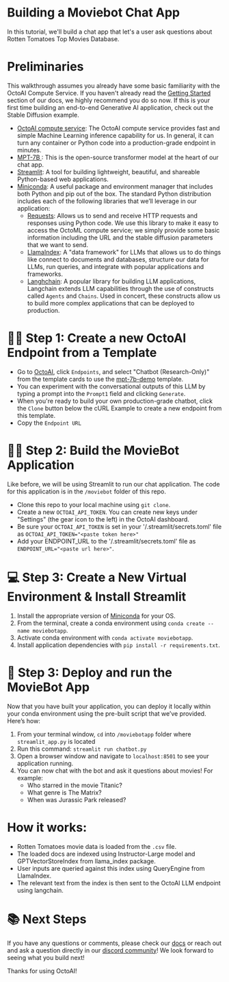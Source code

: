 # Building a Moviebot Chat App 
In this tutorial, we'll build a chat app that let's a user ask questions about Rotten Tomatoes Top Movies Database.

# Preliminaries
This walkthrough assumes you already have some basic familiarity with the OctoAI Compute Service. If you haven't already read the [Getting Started](https://docs.octoai.cloud/docs/getting-started) section of our docs, we highly recommend you do so now. If this is your first time building an end-to-end Generative AI application, check out the Stable Diffusion example.

- [OctoAI compute service](https://octoai.cloud/): The OctoAI compute service provides fast and simple Machine Learning inference capability for us. In general, it can turn any container or Python code into a production-grade endpoint in minutes.
- [MPT-7B ](https://huggingface.co/mosaicml/mpt-7b): This is the open-source transformer model at the heart of our chat app. 
- [Streamlit](https://github.com/streamlit): A tool for building lightweight, beautiful, and shareable Python-based web applications.
- [Miniconda](https://docs.conda.io/en/latest/miniconda.html): A useful package and environment manager that includes both Python and pip out of the box. The standard Python distribution includes each of the following libraries that we’ll leverage in our application:
    - [Requests](https://requests.readthedocs.io/en/latest/): Allows us to send and receive HTTP requests and responses using Python code. We use this library to make it easy to access the OctoML compute service; we simply provide some basic information including the URL and the stable diffusion parameters that we want to send.
    - [LlamaIndex](https://gpt-index.readthedocs.io/en/latest/): A "data framework" for LLMs that allows us to do things like connect to documents and databases, structure our data for LLMs, run queries, and integrate with popular applications and frameworks.
    - [Langhchain](https://python.langchain.com/en/latest/index.html): A popular library for building LLM applications, Langchain extends LLM capabilities through the use of constructs called `Agents` and `Chains`. Used in concert, these constructs allow us to build more complex applications that can be deployed to production.

# 🧑‍💻 Step 1: Create a new OctoAI Endpoint from a Template
* Go to [OctoAI](https://octoai.cloud/), click `Endpoints`, and select "Chatbot (Research-Only)" from the template cards to use the [mpt-7b-demo](https://octoai.cloud/templates/mpt-7b-demo) template.
* You can experiment with the conversational outputs of this LLM by typing a prompt into the `Prompt1` field and clicking `Generate`.
* When you're ready to build your own production-grade chatbot, click the `Clone` button below the cURL Example to create a new endpoint from this template.
* Copy the `Endpoint URL`

# 🧑‍💻 Step 2: Build the MovieBot Application
Like before, we will be using Streamlit to run our chat application. The code for this application is in the `/moviebot` folder of this repo. 
* Clone this repo to your local machine using `git clone`. 
* Create a new `OCTOAI_API_TOKEN`. You can create new keys under "Settings" (the gear icon to the left) in the OctoAI dashboard.
* Be sure your `OCTOAI_API_TOKEN` is set in your '/.streamlit/secrets.toml' file as `OCTOAI_API_TOKEN="<paste token here>"`
* Add your ENDPOINT_URL to the '/.streamlit/secrets.toml' file as `ENDPOINT_URL="<paste url here>"`. 

# 💻 Step 3: Create a New Virtual Environment & Install Streamlit
1. Install the appropriate version of [Miniconda](https://docs.conda.io/en/latest/miniconda.html) for your OS.
2. From the terminal, create a conda environment using `conda create --name moviebotapp`.
3. Activate conda environment with `conda activate moviebotapp`.
4. Install application dependencies with `pip install -r requirements.txt`.


# 🚢 Step 3: Deploy and run the MovieBot App
Now that you have built your application, you can deploy it locally within your conda environment using the pre-built script that we’ve provided. Here’s how:
1. From your terminal window, `cd` into `/moviebotapp` folder where `streamlit_app.py` is located
2. Run this command: `streamlit run chatbot.py`
3. Open a browser window and navigate to `localhost:8501` to see your application running.
4. You can now chat with the bot and ask it questions about movies! For example:
    * Who starred in the movie Titanic?
    * What genre is The Matrix?
    * When was Jurassic Park released?

# How it works: 
* Rotten Tomatoes movie data is loaded from the `.csv` file. 
* The loaded docs are indexed using Instructor-Large model and GPTVectorStoreIndex from llama_index package.
* User inputs are queried against this index using QueryEngine from LlamaIndex. 
* The relevant text from the index is then sent to the OctoAI LLM endpoint using langchain. 

# 📚 Next Steps
If you have any questions or comments, please check our [docs](https://docs.octoai.cloud/docs) or reach out and ask a question directly in our [discord community](https://discord.com/invite/rXTPeRBcG7)!  We look forward to seeing what you build next!

Thanks for using OctoAI!
